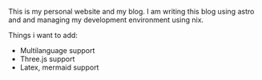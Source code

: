 

This is my personal website and my blog. I am writing this blog using astro and and managing my development environment using nix.

Things i want to add:
- Multilanguage support
- Three.js support
- Latex, mermaid support
